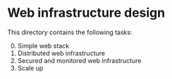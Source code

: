 # Web infrastructure design
This directory contains the following tasks:

0. Simple web stack
1. Distributed web infrastructure
2. Secured and monitored web infrastructure
3. Scale up
